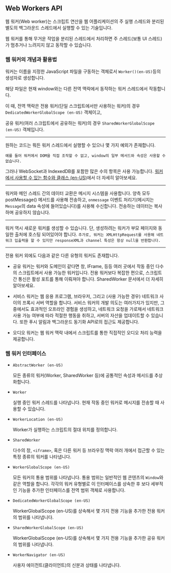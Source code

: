 ## Web Workers API

웹 워커(Web worker)는 스크립트 연산을 웹 어플리케이션의 주 실행 스레드와 분리된 별도의 백그라운드 스레드에서 실행할 수 있는 기술입니다. 

웹 워커를 통해 무거운 작업을 분리된 스레드에서 처리하면 주 스레드(보통 UI 스레드)가 멈추거나 느려지지 않고 동작할 수 있습니다.

### 웹 워커의 개념과 활용법

워커는 이름을 지정한 JavaScript 파일을 구동하는 객체로서 `Worker()(en-US)`등의 생성자로 생성합니다.

해당 파일은 현재 window와는 다른 전역 맥락에서 동작하는 워커 스레드에서 작동합니다.

이 때, 전역 맥락은 전용 워커(단일 스크립트에서만 사용하는 워커)의 경우 `DedicatedWorkerGlobalScope (en-US)` 객체이고,

공유 워커(여러 스크립트에서 공유하는 워커)의 경우 `SharedWorkerGlobalScope (en-US)` 객체입니다.

---
원하는 코드는 뭐든 워커 스레드에서 실행할 수 있으나 몇 가지 예외가 존재합니다.

``예를 들어 워커에서 DOM을 직접 조작할 수 없고, window의 일부 메서드와 속성은 사용할 수 없습니다.``

그러나 WebSocket과 IndexedDB를 포함한 많은 수의 항목은 사용 가능합니다. [워커에서 사용할 수 있는 함수와 클래스 (en-US)](https://developer.mozilla.org/en-US/docs/Web/API/Web_Workers_API/Functions_and_classes_available_to_workers)에서 더 자세히 알아보세요.

---
워커와 메인 스레드 간의 데이터 교환은 메시지 시스템을 사용합니다. 양측 모두 postMessage() 메서드를 사용해 전송하고, `onmessage` 이벤트 처리기(메시지는 `Message`의 data 속성에 들어있습니다)를 사용해 수신합니다. 전송하는 데이터는 복사하며 공유하지 않습니다.

---
워커 역시 새로운 워커를 생성할 수 있습니다. 단, 생성하려는 워커가 부모 페이지와 동일한 출처에 호스팅 되어있어야 합니다. ``추가로, 워커는 XMLHttpRequest를 사용해 네트워크 입출력을 할 수 있지만 responseXML과 channel 특성은 항상 null을 반환합니다.``

---
전용 워커 외에도 다음과 같은 다른 유형의 워커도 존재합니다.

* 공유 워커는 워커와 도메인이 같다면 창, IFrame, 등등 여러 곳에서 작동 중인 다수의 스크립트에서 사용 가능한 워커입니다. 전용 워커보다 복잡한 편으로, 스크립트간 통신은 활성 포트를 통해 이뤄져야 합니다. SharedWorker 문서에서 더 자세히 알아보세요.

* 서비스 워커는 웹 응용 프로그램, 브라우저, 그리고 (사용 가능한 경우) 네트워크 사이의 프록시 서버 역할을 합니다. 서비스 워커의 개발 의도는 여러가지가 있지만, 그 중에서도 효과적인 오프라인 경험을 생성하고, 네트워크 요청을 가로채서 네트워크 사용 가능 여부에 따라 적절한 행동을 취하고, 서버의 자산을 업데이트할 수 있습니다. 또한 푸시 알림과 백그라운드 동기화 API로의 접근도 제공합니다.

* 오디오 워커는 웹 워커 맥락 내에서 스크립트를 통한 직접적인 오디오 처리 능력을 제공합니다.

### 웹 워커 인터페이스

* ``AbstractWorker (en-US)``

    모든 종류의 워커(Worker, SharedWorker 등)에 공통적인 속성과 메서드를 추상화합니다.

* ``Worker``

    실행 중인 워커 스레드를 나타냅니다. 현재 작동 중인 워커로 메시지를 전송할 때 사용할 수 있습니다.

* ``WorkerLocation (en-US)``

    Worker가 실행하는 스크립트의 절대 위치를 정의합니다.

* ``SharedWorker``

    다수의 창, `<iframe>`, 혹은 다른 워커 등 브라우징 맥락 여러 개에서 접근할 수 있는 특정 종류의 워커를 나타냅니다.

* ``WorkerGlobalScope (en-US)``
    
    모든 워커의 통용 범위를 나타냅니다. 통용 범위는 일반적인 웹 콘텐츠의 `Window`와 같은 역할을 합니다. 각각의 워커 유형별로 이 인터페이스를 상속한 후 보다 세부적인 기능을 추가한 인터페이스를 전역 범위 객체로 사용합니다.

* ``DedicatedWorkerGlobalScope (en-US)``
    
    WorkerGlobalScope (en-US)를 상속해서 몇 가지 전용 기능을 추가한 전용 워커의 범위를 나타냅니다.

* ``SharedWorkerGlobalScope (en-US)``
    
    WorkerGlobalScope (en-US)를 상속해서 몇 가지 전용 기능을 추가한 공유 워커의 범위를 나타냅니다.

* ``WorkerNavigator (en-US)``
    
    사용자 에이전트(클라이언트)의 신분과 상태를 나타냅니다.